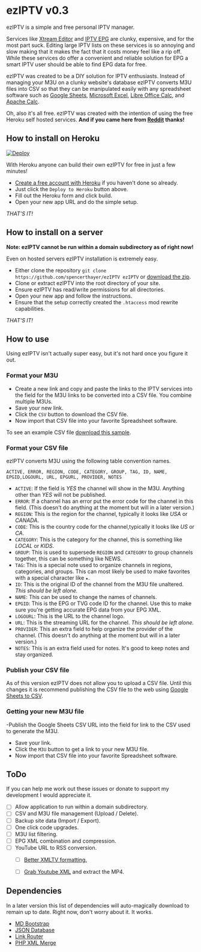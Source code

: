 # ezIPTV v0.3

ezIPTV is a simple and free personal IPTV manager.

Services like [Xtream Editor](https://xtream-editor.com) and [IPTV EPG](https://www.iptv-epg.com/) are clunky, expensive, and for the most part suck. Editing large IPTV lists on these services is so annoying and slow making that it makes the fact that it costs money feel like a rip off. While these services do offer a convenient and reliable solution for EPG a smart IPTV user should be able to find EPG data for free.

ezIPTV was created to be a DIY solution for IPTV enthusiasts. Instead of managing your M3U on a clunky website's database ezIPTV converts M3U files into CSV so that they can be manipulated easily with any spreadsheet software such as [Google Sheets](https://www.google.com/sheets/about/), [Microsoft Excel](https://products.office.com/en-us/excel), [Libre Office Calc](https://www.libreoffice.org/discover/calc), and [Apache Calc](https://www.openoffice.org/product/calc.html).

Oh, also it's all free. ezIPTV was created with the intention of using the free Heroku self hosted services. **And if you came here from [Reddit](https://www.reddit.com/r/IPTV/comments/bi7l5j/100_free_selfhosted_iptv_management/) thanks!**

## How to install on Heroku
[![Deploy](https://www.herokucdn.com/deploy/button.png)](https://heroku.com/deploy?template=https://github.com/spencerthayer/ezIPTV)

With Heroku anyone can build their own ezIPTV for free in just a few minutes!
- [Create a free account with Heroku](https://signup.heroku.com/php) if you haven't done so already.
- Just click the `Deploy to Heroku` button above.
- Fill out the Heroku form and click build.
- Open your new app URL and do the simple setup.

_THAT'S IT!_

## How to install on a server
**Note: ezIPTV cannot be run within a domain subdirectory as of right now!**

Even on hosted servers ezIPTV installation is extremely easy.
- Either clone the repository `git clone https://github.com/spencerthayer/ezIPTV ezIPTV` or [download the zip](https://github.com/spencerthayer/ezIPTV/archive/master.zip).
- Clone or extract ezIPTV into the root directory of your site.
- Ensure ezIPTV has read/write permissions for all directories.
- Open your new app and follow the instructions.
- Ensure that the setup correctly created the `.htaccess` mod rewrite capabilities.

_THAT'S IT!_

## How to use

Using ezIPTV isn't actually super easy, but it's not hard once you figure it out.

### Format your M3U

- Create a new link and copy and paste the links to the IPTV services into the field for the M3U links to be converted into a CSV file. You combine multiple M3Us.
- Save your new link.
- Click the `CSV` button to download the CSV file.
- Now import that CSV file into your favorite Spreadsheet software.

To see an example CSV file [download this sample](https://docs.google.com/spreadsheets/d/e/2PACX-1vRCK3VaABs6SlEL-nBXtbvDPhMkgbKpHKENGK_-1kOtkpUT2KSznjlTgCbmT2lcur9LinZRM7c-wDp-/pub?gid=878215409&single=true&output=csv).

### Format your CSV file

ezIPTV converts M3U using the following table convention names.

`ACTIVE, ERROR, REGION, CODE, CATEGORY, GROUP, TAG, ID, NAME, EPGID,LOGOURL, URL, EPGURL, PROVIDER, NOTES`

- `ACTIVE`: If the field is _YES_ the channel will show in the M3U. Anything other than _YES_ will not be published.
- `ERROR`: If a channel has an error put the error code for the channel in this field. (This doesn't do anything at the moment but will in a later version.)
- `REGION`: This is the region for the channel, typically it looks like _USA_ or _CANADA_.
- `CODE`: This is the country code for the channel,typically it looks like _US_ or _CA_.
- `CATEGORY`: This is the category for the channel, this is something like _LOCAL_ or _KIDS_.
- `GROUP`: This is used to supersede `REGION` and `CATEGORY` to group channels together, this can be something like NEWS.
- `TAG`: This is a special note used to organize channels in regions, categories, and groups. This can most likely be used to make favorites with a special character like `★`.
- `ID`: This is the original ID of the channel from the M3U file unaltered. *This should be left alone.*
- `NAME`: This can be used to change the names of channels.
- `EPGID`: This is the EPG or TVG code ID for the channel. Use this to make sure you're getting accurate EPG data from your EPG XML.
- `LOGOURL`: This is the URL to the channel logo.
- `URL`: This is the streaming URL for the channel. *This should be left alone.*
- `PROVIDER`: This an extra field to help organize the provider of the channel. (This doesn't do anything at the moment but will in a later version.)
- `NOTES`: This is an extra field used for notes. It's good to keep notes and stay organized.

### Publish your CSV file

As of this version ezIPTV does not allow you to upload a CSV file. Until this changes it is recommend publishing the CSV file to the web using [Google Sheets to CSV](https://support.google.com/docs/answer/183965).

### Getting your new M3U file

-Publish the Google Sheets CSV URL into the field for link to the CSV used to generate the M3U.
- Save your link.
- Click the `M3U` button to get a link to your new M3U file.
- Now import that CSV file into your favorite Spreadsheet software.

## ToDo
If you can help me work out these issues or donate to support my development I would appreciate it.
- [ ] Allow application to run within a domain subdirectory.
- [ ] CSV and M3U file management (Upload / Delete).
- [ ] Backup site data (Import / Export). 
- [ ] One click code upgrades.
- [ ] M3U list filtering.
- [ ] EPG XML combination and compression.
- [ ] YouTube URL to RSS conversion.
  - [ ] [Better XMLTV formatting.](https://www.xmltvlistings.com/help/api/xmltv)
  - [ ] [Grab Youtube XML](https://commentpicker.com/youtube-channel-id.php) and extract the MP4.
 

## Dependencies
In a later version this list of dependencies will auto-magically download to remain up to date. Right now, don't worry about it. It works.

- [MD Bootstrap](https://mdbootstrap.com)
- [JSON Database](https://github.com/plamendev/json-database)
- [Link Router](https://github.com/apsdehal/Link)
- [PHP XML Merge](https://github.com/hareko/php-merge-xml)